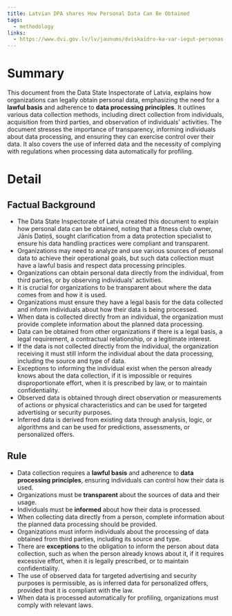 ```yaml
---
title: Latvian DPA shares How Personal Data Can Be Obtained
tags:
  - methodology
links:
  - https://www.dvi.gov.lv/lv/jaunums/dviskaidro-ka-var-iegut-personas-datus
---
```

# Summary

This document from the Data State Inspectorate of Latvia, explains how organizations can legally obtain personal data, emphasizing the need for a **lawful basis** and adherence to **data processing principles**. It outlines various data collection methods, including direct collection from individuals, acquisition from third parties, and observation of individuals' activities. The document stresses the importance of transparency, informing individuals about data processing, and ensuring they can exercise control over their data. It also covers the use of inferred data and the necessity of complying with regulations when processing data automatically for profiling.

# Detail

## Factual Background

- The Data State Inspectorate of Latvia created this document to explain how personal data can be obtained, noting that a fitness club owner, Jānis Datiņš, sought clarification from a data protection specialist to ensure his data handling practices were compliant and transparent.
- Organizations may need to analyze and use various sources of personal data to achieve their operational goals, but such data collection must have a lawful basis and respect data processing principles.
- Organizations can obtain personal data directly from the individual, from third parties, or by observing individuals' activities.
- It is crucial for organizations to be transparent about where the data comes from and how it is used.
- Organizations must ensure they have a legal basis for the data collected and inform individuals about how their data is being processed.
- When data is collected directly from an individual, the organization must provide complete information about the planned data processing.
- Data can be obtained from other organizations if there is a legal basis, a legal requirement, a contractual relationship, or a legitimate interest.
- If the data is not collected directly from the individual, the organization receiving it must still inform the individual about the data processing, including the source and type of data.
- Exceptions to informing the individual exist when the person already knows about the data collection, if it is impossible or requires disproportionate effort, when it is prescribed by law, or to maintain confidentiality.
- Observed data is obtained through direct observation or measurements of actions or physical characteristics and can be used for targeted advertising or security purposes.
- Inferred data is derived from existing data through analysis, logic, or algorithms and can be used for predictions, assessments, or personalized offers.

## Rule

- Data collection requires a **lawful basis** and adherence to **data processing principles**, ensuring individuals can control how their data is used.
- Organizations must be **transparent** about the sources of data and their usage.
- Individuals must be **informed** about how their data is processed.
- When collecting data directly from a person, complete information about the planned data processing should be provided.
- Organizations must inform individuals about the processing of data obtained from third parties, including its source and type.
- There are **exceptions** to the obligation to inform the person about data collection, such as when the person already knows about it, if it requires excessive effort, when it is legally prescribed, or to maintain confidentiality.
- The use of observed data for targeted advertising and security purposes is permissible, as is inferred data for personalized offers, provided that it is compliant with the law.
- When data is processed automatically for profiling, organizations must comply with relevant laws.